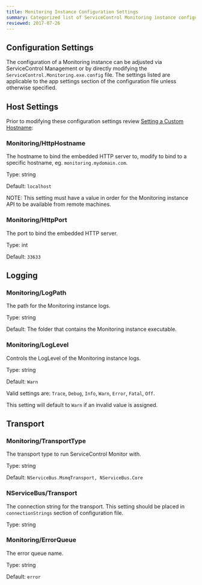 ```yaml
---
title: Monitoring Instance Configuration Settings
summary: Categorized list of ServiceControl Monitoring instance configuration settings.
reviewed: 2017-07-26
---
```



## Configuration Settings

The configuration of a Monitoring instance can be adjusted via ServiceControl Management or by directly modifying the `ServiceControl.Monitoring.exe.config` file. The settings listed are applicable to the app settings section of the configuration file unless otherwise specified.


## Host Settings

Prior to modifying these configuration settings review [Setting a Custom Hostname](setting-custom-hostname.md):


### Monitoring/HttpHostname

The hostname to bind the embedded HTTP server to, modify to bind to a specific hostname, eg. `monitoring.mydomain.com`.

Type: string

Default: `localhost`

NOTE: This setting must have a value in order for the Monitoring instance API to be available from remote machines. 


### Monitoring/HttpPort

The port to bind the embedded HTTP server.

Type: int

Default: `33633`


## Logging


### Monitoring/LogPath

The path for the Monitoring instance logs.

Type: string

Default: The folder that contains the Monitoring instance executable.


### Monitoring/LogLevel

Controls the LogLevel of the Monitoring instance logs.

Type: string

Default: `Warn`

Valid settings are: `Trace`, `Debug`, `Info`, `Warn`, `Error`, `Fatal`, `Off`.

This setting will default to `Warn` if an invalid value is assigned.


## Transport


### Monitoring/TransportType

The transport type to run ServiceControl Monitor with.

Type: string

Default: `NServiceBus.MsmqTransport, NServiceBus.Core`


### NServiceBus/Transport

The connection string for the transport. This setting should be placed in `connectionStrings` section of configuration file.

Type: string


### Monitoring/ErrorQueue

The error queue name.

Type: string

Default: `error`
